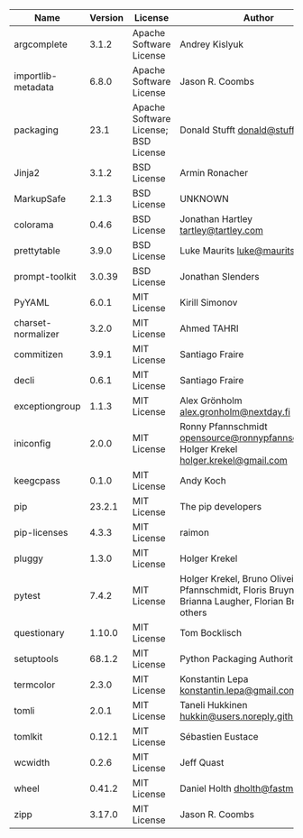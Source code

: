 | Name               | Version | License                              | Author                                                                                                           | URL                                                               |
|--------------------|---------|--------------------------------------|------------------------------------------------------------------------------------------------------------------|-------------------------------------------------------------------|
| argcomplete        | 3.1.2   | Apache Software License              | Andrey Kislyuk                                                                                                   | https://github.com/kislyuk/argcomplete                            |
| importlib-metadata | 6.8.0   | Apache Software License              | Jason R. Coombs                                                                                                  | https://github.com/python/importlib_metadata                      |
| packaging          | 23.1    | Apache Software License; BSD License | Donald Stufft <donald@stufft.io>                                                                                 | https://github.com/pypa/packaging                                 |
| Jinja2             | 3.1.2   | BSD License                          | Armin Ronacher                                                                                                   | https://palletsprojects.com/p/jinja/                              |
| MarkupSafe         | 2.1.3   | BSD License                          | UNKNOWN                                                                                                          | https://palletsprojects.com/p/markupsafe/                         |
| colorama           | 0.4.6   | BSD License                          | Jonathan Hartley <tartley@tartley.com>                                                                           | https://github.com/tartley/colorama                               |
| prettytable        | 3.9.0   | BSD License                          | Luke Maurits <luke@maurits.id.au>                                                                                | https://github.com/jazzband/prettytable                           |
| prompt-toolkit     | 3.0.39  | BSD License                          | Jonathan Slenders                                                                                                | https://github.com/prompt-toolkit/python-prompt-toolkit           |
| PyYAML             | 6.0.1   | MIT License                          | Kirill Simonov                                                                                                   | https://pyyaml.org/                                               |
| charset-normalizer | 3.2.0   | MIT License                          | Ahmed TAHRI                                                                                                      | https://github.com/Ousret/charset_normalizer                      |
| commitizen         | 3.9.1   | MIT License                          | Santiago Fraire                                                                                                  | https://github.com/commitizen-tools/commitizen                    |
| decli              | 0.6.1   | MIT License                          | Santiago Fraire                                                                                                  | UNKNOWN                                                           |
| exceptiongroup     | 1.1.3   | MIT License                          | Alex Grönholm <alex.gronholm@nextday.fi>                                                                         | https://github.com/agronholm/exceptiongroup/blob/main/CHANGES.rst |
| iniconfig          | 2.0.0   | MIT License                          | Ronny Pfannschmidt <opensource@ronnypfannschmidt.de>, Holger Krekel <holger.krekel@gmail.com>                    | https://github.com/pytest-dev/iniconfig                           |
| keegcpass          | 0.1.0   | MIT License                          | Andy Koch                                                                                                        | https://github.com/andyvk85/KeeGCPass                             |
| pip                | 23.2.1  | MIT License                          | The pip developers                                                                                               | https://pip.pypa.io/                                              |
| pip-licenses       | 4.3.3   | MIT License                          | raimon                                                                                                           | https://github.com/raimon49/pip-licenses                          |
| pluggy             | 1.3.0   | MIT License                          | Holger Krekel                                                                                                    | https://github.com/pytest-dev/pluggy                              |
| pytest             | 7.4.2   | MIT License                          | Holger Krekel, Bruno Oliveira, Ronny Pfannschmidt, Floris Bruynooghe, Brianna Laugher, Florian Bruhin and others | https://docs.pytest.org/en/latest/                                |
| questionary        | 1.10.0  | MIT License                          | Tom Bocklisch                                                                                                    | https://github.com/tmbo/questionary                               |
| setuptools         | 68.1.2  | MIT License                          | Python Packaging Authority                                                                                       | https://github.com/pypa/setuptools                                |
| termcolor          | 2.3.0   | MIT License                          | Konstantin Lepa <konstantin.lepa@gmail.com>                                                                      | https://github.com/termcolor/termcolor                            |
| tomli              | 2.0.1   | MIT License                          | Taneli Hukkinen <hukkin@users.noreply.github.com>                                                                | https://github.com/hukkin/tomli                                   |
| tomlkit            | 0.12.1  | MIT License                          | Sébastien Eustace                                                                                                | https://github.com/sdispater/tomlkit                              |
| wcwidth            | 0.2.6   | MIT License                          | Jeff Quast                                                                                                       | https://github.com/jquast/wcwidth                                 |
| wheel              | 0.41.2  | MIT License                          | Daniel Holth <dholth@fastmail.fm>                                                                                | https://wheel.readthedocs.io/en/stable/news.html                  |
| zipp               | 3.17.0  | MIT License                          | Jason R. Coombs                                                                                                  | https://github.com/jaraco/zipp                                    |
